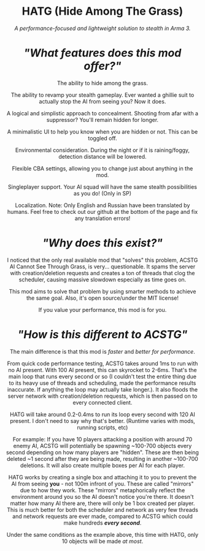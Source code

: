 <div align="center">
  <h1>HATG (Hide Among The Grass)</h1>
  <p>
    <i>A performance-focused and lightweight solution to stealth in Arma 3.</i>
  </p>

  # ***"What features does this mod offer?"***

  The ability to hide among the grass.

  The ability to revamp your stealth gameplay. Ever wanted a ghillie suit to actually stop the AI from seeing you? Now it does.

  A logical and simplistic approach to concealment. Shooting from afar with a suppressor? You'll remain hidden for longer.

  A minimalistic UI to help you know when you are hidden or not. This can be toggled off.

  Environmental consideration. During the night or if it is raining/foggy, detection distance will be lowered.

  Flexible CBA settings, allowing you to change just about anything in the mod.

  Singleplayer support. Your AI squad will have the same stealth possibilities as you do! (Only in SP)

  Localization. Note: Only English and Russian have been translated by humans. Feel free to check out our github at the bottom of the page and fix any translation errors!

  # ***"Why does this exist?"***

  I noticed that the only real available mod that "solves" this problem, ACSTG AI Cannot See Through Grass, is very... questionable. It spams the server with creation/deletion requests and creates a ton of threads that clog the scheduler, causing massive slowdown especially as time goes on.

  This mod aims to solve that problem by using smarter methods to achieve the same goal. Also, it's open source/under the MIT license!

  If you value your performance, this mod is for you.

  # ***"How is this different to ACSTG"***

  The main difference is that this mod is *faster* and *better for performance*.

  From quick code performance testing, ACSTG takes around 1ms to run with no AI present. With 100 AI present, this can skyrocket to 2-6ms. That's the main loop that runs every second or so (I couldn't test the entire thing due to its heavy use of threads and scheduling, made the performance results inaccurate. If anything the loop may actually take longer.). It also floods the server network with creation/deletion requests, which is then passed on to every connected client.

  HATG will take around 0.2-0.4ms to run its loop every second with 120 AI present. I don't need to say why that's better. (Runtime varies with mods, running scripts, etc)

  For example:
  If you have 10 players attacking a position with around 70 enemy AI, ACSTG will potentially be spawning ~100-700 objects every second depending on how many players are "hidden". These are then being deleted ~1 second after they are being made, resulting in another ~100-700 deletions. It will also create multiple boxes per AI for each player.

  HATG works by creating a single box and attaching it to you to prevent the AI from seeing **you** - not 100m infront of you. These are called "mirrors" due to how they work. These "mirrors" metaphorically reflect the environment around you so the AI doesn't notice you're there. It doesn't matter how many AI there are, there will only be 1 box created per player. This is much better for both the scheduler and network as very few threads and network requests are ever made, compared to ACSTG which could make hundreds ***every second***.
  
  Under the same conditions as the example above, this time with HATG, only 10 objects will be made *at most*.

</div>
